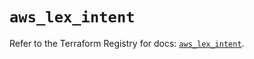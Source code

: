 # `aws_lex_intent`

Refer to the Terraform Registry for docs: [`aws_lex_intent`](https://registry.terraform.io/providers/hashicorp/aws/6.6.0/docs/resources/lex_intent).
